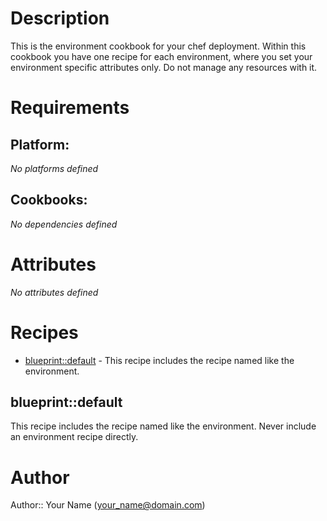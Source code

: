 # Description

This is the environment cookbook for your chef deployment. Within this cookbook you have one recipe for each environment, where
you set your environment specific attributes only. Do not manage any resources with it.


# Requirements

## Platform:

*No platforms defined*

## Cookbooks:

*No dependencies defined*

# Attributes

*No attributes defined*

# Recipes

* [blueprint::default](#blueprintdefault) - This recipe includes the recipe named like the environment.

## blueprint::default

This recipe includes the recipe named like the environment. Never include an environment recipe directly.

# Author

Author:: Your Name (<your_name@domain.com>)
